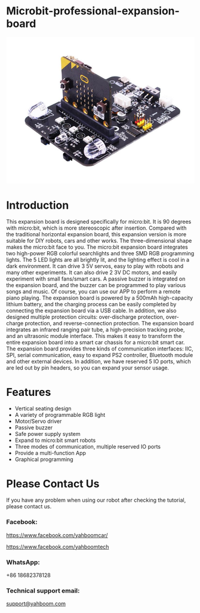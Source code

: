 # Microbit-professional-expansion-board

![](https://github.com/YahboomTechnology/Microbit-professional-expansion-board/blob/master/Professional-expansion.jpg)
# Introduction
This expansion board is designed specifically for micro:bit. It is 90 degrees with micro:bit, which is more stereoscopic after insertion. Compared with the traditional horizontal expansion board, this expansion version is more suitable for DIY robots, cars and other works. The three-dimensional shape makes the micro:bit face to you.
The micro:bit expansion board integrates two high-power RGB colorful searchlights and three SMD RGB programming lights. The 5 LED lights are all brightly lit, and the lighting effect is cool in a dark environment.
It can drive 3 5V servos, easy to play with robots and many other experiments. It can also drive 2 3V DC motors, and easily experiment with small fans/smart cars.
A passive buzzer is integrated on the expansion board, and the buzzer can be programmed to play various songs and music. Of course, you can use our APP to perform a remote piano playing.
The expansion board is powered by a 500mAh high-capacity lithium battery, and the charging process can be easily completed by connecting the expansion board via a USB cable. In addition, we also designed multiple protection circuits: over-discharge protection, over-charge protection, and reverse-connection protection.
The expansion board integrates an infrared ranging pair tube, a high-precision tracking probe, and an ultrasonic module interface. This makes it easy to transform the entire expansion board into a smart car chassis for a micro:bit smart car.
The expansion board provides three kinds of communication interfaces: IIC, SPI, serial communication, easy to expand PS2 controller, Bluetooth module and other external devices. In addition, we have reserved 5 IO ports, which are led out by pin headers, so you can expand your sensor usage.
# Features
* Vertical seating design
* A variety of programmable RGB light
* Motor/Servo driver
* Passive buzzer
* Safe power supply system
* Expand to micro:bit smart robots
* Three modes of communication, multiple reserved IO ports
* Provide a multi-function  App
* Graphical programming


# Please Contact Us
If you have any problem when using our robot after checking the tutorial, please contact us.

### Facebook: 
https://www.facebook.com/yahboomcar/ 
  
https://www.facebook.com/yahboomtech
### WhatsApp:
+86 18682378128
### Technical support email: 
support@yahboom.com

